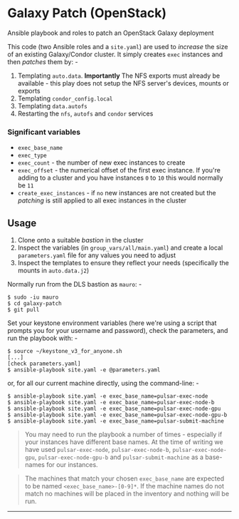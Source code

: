 # Galaxy Patch (OpenStack)

Ansible playbook and roles to patch an OpenStack Galaxy deployment

This code (two Ansible roles and a `site.yaml`) are used to *increase* the size
of an existing Galaxy/Condor cluster. It simply creates `exec` instances
and then *patches* them by: -

1.  Templating `auto.data`. **Importantly** The NFS exports must already be
    available - this play does not setup the NFS server's devices, mounts or
    exports
2.  Templating `condor_config.local`
3.  Templating `data.autofs`
4.  Restarting the `nfs`, `autofs` and `condor` services

### Significant variables

-   `exec_base_name`
-   `exec_type`
-   `exec_count` - the number of new exec instances to create
-   `exec_offset` - the numerical offset of the first exec instance.
    If you're adding to a cluster and you have instances `0` to `10`
    this would normally be `11`
-   `create_exec_instances` - if `no` new instances are not created
    but the *patching* is still applied to all exec instances in the cluster

## Usage

1.  Clone onto a suitable *bastion* in the cluster
2.  Inspect the variables (in `group_vars/all/main.yaml`) and create
    a local `parameters.yaml` file for any values you need to adjust
3.  Inspect the templates to ensure they reflect your needs
    (specifically the mounts in `auto.data.j2`)

Normally run from the DLS bastion as `mauro`: -

    $ sudo -iu mauro
    $ cd galaxy-patch
    $ git pull

Set your keystone environment variables (here we're using a script that 
prompts you for your username and password), check the parameters,
and run the playbook with: -
 
    $ source ~/keystone_v3_for_anyone.sh
    [...]
    [check parameters.yaml] 
    $ ansible-playbook site.yaml -e @parameters.yaml

or, for all our current machine directly, using the command-line: -

    $ ansible-playbook site.yaml -e exec_base_name=pulsar-exec-node
    $ ansible-playbook site.yaml -e exec_base_name=pulsar-exec-node-b
    $ ansible-playbook site.yaml -e exec_base_name=pulsar-exec-node-gpu
    $ ansible-playbook site.yaml -e exec_base_name=pulsar-exec-node-gpu-b
    $ ansible-playbook site.yaml -e exec_base_name=pulsar-submit-machine

>   You may need to run the playbook a number of times - especially if your
    instances have different base names. At the time of writing we have
    used `pulsar-exec-node`, `pulsar-exec-node-b`, `pulsar-exec-node-gpu`,
    `pulsar-exec-node-gpu-b` and `pulsar-submit-machine` as a base-names
    for our instances.

>   The machines that match your chosen `exec_base_name`
    are expected to be named `<exec_base_name>-[0-9]*`. If the machine names
    do not match no machines will be placed in the inventory and nothing
    will be run.

---
